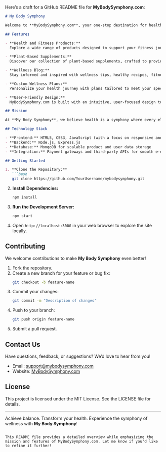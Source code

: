 Here’s a draft for a GitHub README file for **MyBodySymphony.com**:  

```markdown
# My Body Symphony  

Welcome to **MyBodySymphony.com**, your one-stop destination for health, wellness, and a vibrant lifestyle! This website is dedicated to helping individuals achieve optimal health through high-quality health and fitness products, along with plant-based supplements that nourish both body and mind.

## Features  

- **Health and Fitness Products:**  
  Explore a wide range of products designed to support your fitness journey, including workout gear, nutrition plans, and tools for holistic well-being.

- **Plant-Based Supplements:**  
  Discover our collection of plant-based supplements, crafted to provide your body with essential nutrients while aligning with sustainable and ethical practices.

- **Wellness Blog:**  
  Stay informed and inspired with wellness tips, healthy recipes, fitness routines, and motivational content from health experts.

- **Custom Wellness Plans:**  
  Personalize your health journey with plans tailored to meet your specific goals—be it weight loss, muscle gain, or overall vitality.

- **User-Friendly Design:**  
  MyBodySymphony.com is built with an intuitive, user-focused design to ensure a seamless browsing and shopping experience.

## Mission  

At **My Body Symphony**, we believe health is a symphony where every element of life—nutrition, fitness, mental health, and recovery—works in harmony. Our mission is to empower you with the tools, knowledge, and resources to make your wellness goals achievable and enjoyable.

## Technology Stack  

- **Frontend:** HTML5, CSS3, JavaScript (with a focus on responsive and accessible design)  
- **Backend:** Node.js, Express.js  
- **Database:** MongoDB for scalable product and user data storage  
- **Integration:** Payment gateways and third-party APIs for smooth e-commerce operations  

## Getting Started  

1. **Clone the Repository:**  
   ```bash
   git clone https://github.com/YourUsername/mybodysymphony.git
   ```
2. **Install Dependencies:**  
   ```bash
   npm install
   ```
3. **Run the Development Server:**  
   ```bash
   npm start
   ```
4. Open `http://localhost:3000` in your web browser to explore the site locally.  

## Contributing  

We welcome contributions to make **My Body Symphony** even better!  

1. Fork the repository.  
2. Create a new branch for your feature or bug fix:  
   ```bash
   git checkout -b feature-name
   ```
3. Commit your changes:  
   ```bash
   git commit -m "Description of changes"
   ```
4. Push to your branch:  
   ```bash
   git push origin feature-name
   ```
5. Submit a pull request.  

## Contact Us  

Have questions, feedback, or suggestions? We’d love to hear from you!  
- Email: support@mybodysymphony.com  
- Website: [MyBodySymphony.com](https://www.mybodysymphony.com)  

## License  

This project is licensed under the MIT License. See the LICENSE file for details.  

---

Achieve balance. Transform your health. Experience the symphony of wellness with **My Body Symphony**!  
```  

This README file provides a detailed overview while emphasizing the mission and features of MyBodySymphony.com. Let me know if you'd like to refine it further!
